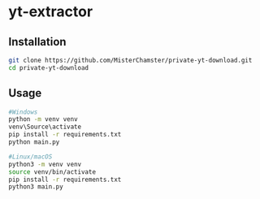 # yt-extractor

## Installation
```bash
git clone https://github.com/MisterChamster/private-yt-download.git
cd private-yt-download
```

## Usage
```bash
#Windows
python -m venv venv
venv\Source\activate
pip install -r requirements.txt
python main.py
```
```bash
#Linux/macOS
python3 -m venv venv
source venv/bin/activate
pip install -r requirements.txt
python3 main.py
```
